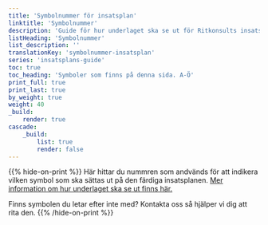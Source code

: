 ```yaml
---
title: 'Symbolnummer för insatsplan'
linktitle: 'Symbolnummer'
description: 'Guide för hur underlaget ska se ut för Ritkonsults insatsplan'
listHeading: 'Symbolnummer'
list_description: ''
translationKey: 'symbolnummer-insatsplan'
series: 'insatsplans-guide'
toc: true
toc_heading: 'Symboler som finns på denna sida. A-Ö'
print_full: true
print_last: true
by_weight: true
weight: 40
_build:
    render: true
cascade:
    _build:
        list: true
        render: false
---
```

{{% hide-on-print %}}
Här hittar du nummren som andvänds för att indikera vilken symbol som ska sättas ut på den färdiga insatsplanen. [Mer information om hur underlaget ska se ut finns här.](/guider/insatsplan)

Finns symbolen du letar efter inte med? Kontakta oss så hjälper vi dig att rita den.
{{% /hide-on-print %}}